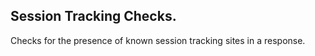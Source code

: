 ## Session Tracking Checks.

Checks for the presence of known session tracking sites in a response.
